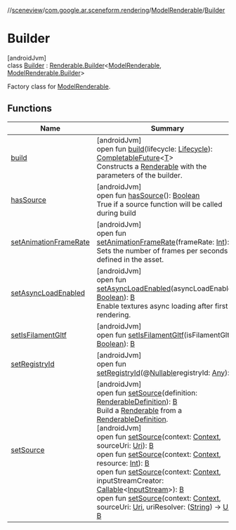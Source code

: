 //[sceneview](../../../../index.md)/[com.google.ar.sceneform.rendering](../../index.md)/[ModelRenderable](../index.md)/[Builder](index.md)

# Builder

[androidJvm]\
class [Builder](index.md) : [Renderable.Builder](../../-renderable/-builder/index.md)&lt;[ModelRenderable](../index.md), [ModelRenderable.Builder](index.md)&gt; 

Factory class for [ModelRenderable](../index.md).

## Functions

| Name | Summary |
|---|---|
| [build](../../-renderable/-builder/build.md) | [androidJvm]<br>open fun [build](../../-renderable/-builder/build.md)(lifecycle: [Lifecycle](https://developer.android.com/reference/kotlin/androidx/lifecycle/Lifecycle.html)): [CompletableFuture](https://developer.android.com/reference/kotlin/java/util/concurrent/CompletableFuture.html)&lt;[T](../../../com.google.ar.sceneform.resources/-resource-registry/index.md)&gt;<br>Constructs a [Renderable](../../-renderable/index.md) with the parameters of the builder. |
| [hasSource](../../-renderable/-builder/has-source.md) | [androidJvm]<br>open fun [hasSource](../../-renderable/-builder/has-source.md)(): [Boolean](https://developer.android.com/reference/kotlin/java/lang/Boolean.html)<br>True if a source function will be called during build |
| [setAnimationFrameRate](../../-view-renderable/-builder/index.md#131776741%2FFunctions%2F-1571379623) | [androidJvm]<br>open fun [setAnimationFrameRate](../../-view-renderable/-builder/index.md#131776741%2FFunctions%2F-1571379623)(frameRate: [Int](https://kotlinlang.org/api/latest/jvm/stdlib/kotlin/-int/index.html)): [B](../../-renderable/-builder/index.md)<br>Sets the number of frames per seconds defined in the asset. |
| [setAsyncLoadEnabled](../../-view-renderable/-builder/index.md#788549410%2FFunctions%2F-1571379623) | [androidJvm]<br>open fun [setAsyncLoadEnabled](../../-view-renderable/-builder/index.md#788549410%2FFunctions%2F-1571379623)(asyncLoadEnabled: [Boolean](https://kotlinlang.org/api/latest/jvm/stdlib/kotlin/-boolean/index.html)): [B](../../-renderable/-builder/index.md)<br>Enable textures async loading after first rendering. |
| [setIsFilamentGltf](../../-renderable/-builder/set-is-filament-gltf.md) | [androidJvm]<br>open fun [setIsFilamentGltf](../../-renderable/-builder/set-is-filament-gltf.md)(isFilamentGltf: [Boolean](https://kotlinlang.org/api/latest/jvm/stdlib/kotlin/-boolean/index.html)): [B](../../-renderable/-builder/index.md) |
| [setRegistryId](../../-view-renderable/-builder/index.md#-1608346164%2FFunctions%2F-1571379623) | [androidJvm]<br>open fun [setRegistryId](../../-view-renderable/-builder/index.md#-1608346164%2FFunctions%2F-1571379623)(@[Nullable](https://developer.android.com/reference/kotlin/androidx/annotation/Nullable.html)registryId: [Any](https://kotlinlang.org/api/latest/jvm/stdlib/kotlin/-any/index.html)): [B](../../-renderable/-builder/index.md) |
| [setSource](../../-renderable/-builder/set-source.md) | [androidJvm]<br>open fun [setSource](../../-renderable/-builder/set-source.md)(definition: [RenderableDefinition](../../-renderable-definition/index.md)): [B](../../-renderable/-builder/index.md)<br>Build a [Renderable](../../-renderable/index.md) from a [RenderableDefinition](../../-renderable-definition/index.md).<br>[androidJvm]<br>open fun [setSource](../../-renderable/-builder/set-source.md)(context: [Context](https://developer.android.com/reference/kotlin/android/content/Context.html), sourceUri: [Uri](https://developer.android.com/reference/kotlin/android/net/Uri.html)): [B](../../-renderable/-builder/index.md)<br>open fun [setSource](../../-renderable/-builder/set-source.md)(context: [Context](https://developer.android.com/reference/kotlin/android/content/Context.html), resource: [Int](https://kotlinlang.org/api/latest/jvm/stdlib/kotlin/-int/index.html)): [B](../../-renderable/-builder/index.md)<br>open fun [setSource](../../-renderable/-builder/set-source.md)(context: [Context](https://developer.android.com/reference/kotlin/android/content/Context.html), inputStreamCreator: [Callable](https://developer.android.com/reference/kotlin/java/util/concurrent/Callable.html)&lt;[InputStream](https://developer.android.com/reference/kotlin/java/io/InputStream.html)&gt;): [B](../../-renderable/-builder/index.md)<br>open fun [setSource](../../-renderable/-builder/set-source.md)(context: [Context](https://developer.android.com/reference/kotlin/android/content/Context.html), sourceUri: [Uri](https://developer.android.com/reference/kotlin/android/net/Uri.html), uriResolver: ([String](https://developer.android.com/reference/kotlin/java/lang/String.html)) -&gt; [Uri](https://developer.android.com/reference/kotlin/android/net/Uri.html)): [B](../../-renderable/-builder/index.md) |
